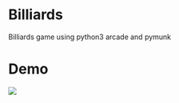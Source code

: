 # Billiards
Billiards game using python3 arcade and pymunk
# Demo 
![](https://github.com/Ak1yamaKiyoshi/Billiards/blob/main/billiards.gif)
